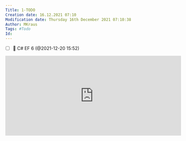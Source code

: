 ```yaml
---
Title: 1-TODO
Creation date: 16.12.2021 07:10
Modification date: Thursday 16th December 2021 07:10:38
Author: MKraus
Tags: #Todo 
Id: 
---
```


- [ ] 🔺 C# EF 6 (@2021-12-20 15:52)

 
 <iframe border=0 frameborder=0 height=250 width=550  
 src="https://twitframe.com/show?url=https://twitter.com/ShawnWildermuth/status/1470941146771771395?s=20"></iframe>